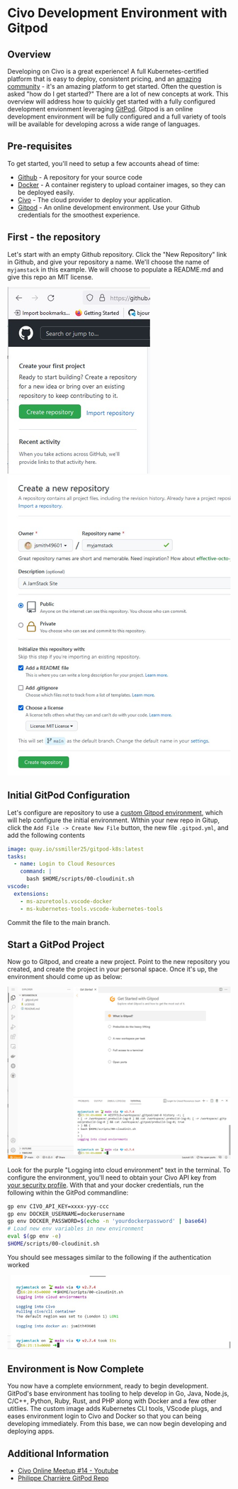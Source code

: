 # Civo Development Environment with Gitpod

## Overview

Developing on Civo is a great experience!  A full Kubernetes-certified platform that is easy to deploy, consistent pricing, and 
an [amazing community](https://civo-community.slack.com/archives/CMVCKMCN5) - it's an amazing platform to get started.  Often 
the question is asked "how do I get started?" There are a lot of new concepts at work.  This overview will address how to 
quickly get started with a fully configured development envionment leveraging [GitPod](https://gitpod.io).  Gitpod is an
online development environment will be fully configured and a full variety of tools will be available for developing across 
a wide range of languages.

## Pre-requisites

To get started, you'll need to setup a few accounts ahead of time:

- [Github](https://github.com/) - A repository for your source code
- [Docker](https://hub.docker.com/signup) - A container registery to upload container images, so they can be deployed easily.
- [Civo](https://www.civo.com/signup) - The cloud provider to deploy your application.
- [Gitpod](https://www.gitpod.io/) - An online development environment.  Use your Github credentials for the smoothest experience.

## First - the repository

Let's start with an empty Github repository.  Click the "New Repository" link in Github, and give your repository a name.
We'll choose the name of `myjamstack` in this example.  We will choose to populate a README.md and give this repo an MIT
license.  

![New Repo on Github](images/1-newrepo.jpg)
![New Repo Wizard Fillout](images/1-newrepofillout.jpg)

## Initial GitPod Configuration

Let's configure are repository to use a [custom Gitpod environment](https://github.com/ssmiller25/gitpod-k8s), which
will help configure the initial environment.  WIthin your new repo in Gitup, click the `Add File -> Create New File` button, 
the new file `.gitpod.yml`, and add the following contents

```yaml
image: quay.io/ssmiller25/gitpod-k8s:latest
tasks:
  - name: Login to Cloud Resources
    command: |
      bash $HOME/scripts/00-cloudinit.sh
vscode:
  extensions:
    - ms-azuretools.vscode-docker
    - ms-kubernetes-tools.vscode-kubernetes-tools
```

Commit the file to the main branch.  

## Start a GitPod Project

Now go to Gitpod, and create a new project.  Point to the new repository you created, and create the project in your personal space.
Once it's up, the environment should come up as below:

![Initial Gitpod Environment](images/1-gitpod-init.jpg)

Look for the purple "Logging into cloud environment" text in the terminal.  To configure the environment, you'll need to obtain your Civo API key 
from [your security profile](https://www.civo.com/account/security).  With that and your docker credentials, run the following within the GitPod 
commandline:

```sh
gp env CIVO_API_KEY=xxxx-yyy-ccc
gp env DOCKER_USERNAME=dockerusername
gp env DOCKER_PASSWORD=$(echo -n 'yourdockerpassword' | base64)
# Load new env variables in new environment
eval $(gp env -e)
$HOME/scripts/00-cloudinit.sh
```

You should see messages similar to the following if the authentication worked

![Gitpod Cloud Login](images/1-gitpod-login.jpg)

## Environment is Now Complete

You now have a complete enviornment, ready to begin development.  GitPod's base environment has tooling to help develop
in Go, Java, Node.js, C/C++, Python, Ruby, Rust, and PHP along with Docker and a few other utitlies.  The custom
image adds Kubernetes CLI tools, VScode plugs, and eases environment login to Civo and Docker so that you can being
developing immediately.  From this base, we can now begin developing and deploying apps.

## Additional Information

- [Civo Online Meetup #14 - Youtube](https://www.youtube.com/watch?v=wQ9LtQ7uaeY&t=1416s)
- [Philippe Charrière GitPod Repo](https://gitlab.com/k33g_org/bob)